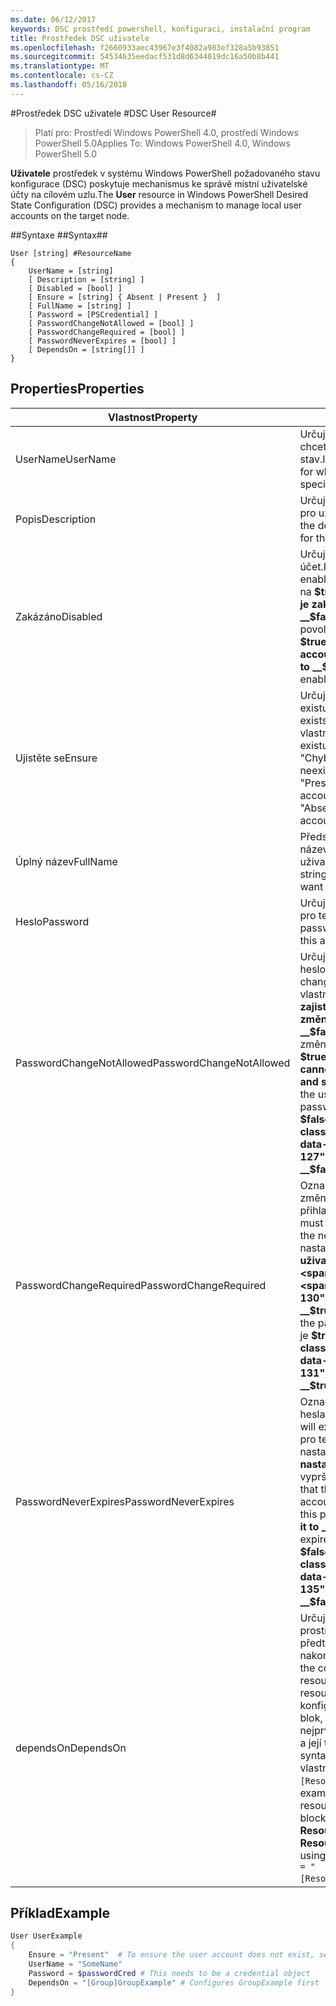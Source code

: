 ```yaml
---
ms.date: 06/12/2017
keywords: DSC prostředí powershell, konfiguraci, instalační program
title: Prostředek DSC uživatele
ms.openlocfilehash: f2660933aec43967e3f4082a983ef328a5b93851
ms.sourcegitcommit: 54534635eedacf531d8d6344019dc16a50b8b441
ms.translationtype: MT
ms.contentlocale: cs-CZ
ms.lasthandoff: 05/16/2018
---
```

#<a name="dsc-user-resource"></a><span data-ttu-id="a41d5-103">Prostředek DSC uživatele #</span><span class="sxs-lookup"><span data-stu-id="a41d5-103">DSC User Resource#</span></span>


><span data-ttu-id="a41d5-104">Platí pro: Prostředí Windows PowerShell 4.0, prostředí Windows PowerShell 5.0</span><span class="sxs-lookup"><span data-stu-id="a41d5-104">Applies To: Windows PowerShell 4.0, Windows PowerShell 5.0</span></span>


<span data-ttu-id="a41d5-105">__Uživatele__ prostředek v systému Windows PowerShell požadovaného stavu konfigurace (DSC) poskytuje mechanismus ke správě místní uživatelské účty na cílovém uzlu.</span><span class="sxs-lookup"><span data-stu-id="a41d5-105">The __User__ resource in Windows PowerShell Desired State Configuration (DSC) provides a mechanism to manage local user accounts on the target node.</span></span>


##<a name="syntax"></a><span data-ttu-id="a41d5-106">Syntaxe ##</span><span class="sxs-lookup"><span data-stu-id="a41d5-106">Syntax##</span></span>

```
User [string] #ResourceName
{
    UserName = [string]
    [ Description = [string] ]
    [ Disabled = [bool] ]
    [ Ensure = [string] { Absent | Present }  ]
    [ FullName = [string] ]
    [ Password = [PSCredential] ]
    [ PasswordChangeNotAllowed = [bool] ]
    [ PasswordChangeRequired = [bool] ]
    [ PasswordNeverExpires = [bool] ]
    [ DependsOn = [string[]] ]
}
```

## <a name="properties"></a><span data-ttu-id="a41d5-107">Properties</span><span class="sxs-lookup"><span data-stu-id="a41d5-107">Properties</span></span>
|  <span data-ttu-id="a41d5-108">Vlastnost</span><span class="sxs-lookup"><span data-stu-id="a41d5-108">Property</span></span>  |  <span data-ttu-id="a41d5-109">Popis</span><span class="sxs-lookup"><span data-stu-id="a41d5-109">Description</span></span>   |
|---|---|
| <span data-ttu-id="a41d5-110">UserName</span><span class="sxs-lookup"><span data-stu-id="a41d5-110">UserName</span></span>| <span data-ttu-id="a41d5-111">Určuje název účtu, pro které chcete zajistit určitý stav.</span><span class="sxs-lookup"><span data-stu-id="a41d5-111">Indicates the account name for which you want to ensure a specific state.</span></span>|
| <span data-ttu-id="a41d5-112">Popis</span><span class="sxs-lookup"><span data-stu-id="a41d5-112">Description</span></span>| <span data-ttu-id="a41d5-113">Určuje popis, který chcete použít pro uživatelský účet.</span><span class="sxs-lookup"><span data-stu-id="a41d5-113">Indicates the description you want to use for the user account.</span></span>|
| <span data-ttu-id="a41d5-114">Zakázáno</span><span class="sxs-lookup"><span data-stu-id="a41d5-114">Disabled</span></span>| <span data-ttu-id="a41d5-115">Určuje, zda je povolen účet.</span><span class="sxs-lookup"><span data-stu-id="a41d5-115">Indicates if the account is enabled.</span></span> <span data-ttu-id="a41d5-116">Tuto vlastnost nastavit na __$true__ zajistit, že tento účet je zakázané a nastavte ji na __$false__ zajistit, že je povolena.</span><span class="sxs-lookup"><span data-stu-id="a41d5-116">Set this property to __$true__ to ensure that this account is disabled, and set it to __$false__ to ensure that it is enabled.</span></span>|
| <span data-ttu-id="a41d5-117">Ujistěte se</span><span class="sxs-lookup"><span data-stu-id="a41d5-117">Ensure</span></span>| <span data-ttu-id="a41d5-118">Určuje, jestli účet existuje.</span><span class="sxs-lookup"><span data-stu-id="a41d5-118">Indicates if the account exists.</span></span> <span data-ttu-id="a41d5-119">Nastavením této vlastnosti "Přítomen" zajistit, že existuje účet a nastavte ji na "Chybí" zajistit, že účet neexistuje.</span><span class="sxs-lookup"><span data-stu-id="a41d5-119">Set this property to "Present" to ensure that the account exists, and set it to "Absent" to ensure that the account does not exist.</span></span>|
| <span data-ttu-id="a41d5-120">Úplný název</span><span class="sxs-lookup"><span data-stu-id="a41d5-120">FullName</span></span>| <span data-ttu-id="a41d5-121">Představuje řetězec s úplný název, který chcete použít pro uživatelský účet.</span><span class="sxs-lookup"><span data-stu-id="a41d5-121">Represents a string with the full name you want to use for the user account.</span></span>|
| <span data-ttu-id="a41d5-122">Heslo</span><span class="sxs-lookup"><span data-stu-id="a41d5-122">Password</span></span>| <span data-ttu-id="a41d5-123">Určuje heslo, které chcete použít pro tento účet.</span><span class="sxs-lookup"><span data-stu-id="a41d5-123">Indicates the password you want to use for this account.</span></span> |
| <span data-ttu-id="a41d5-124">PasswordChangeNotAllowed</span><span class="sxs-lookup"><span data-stu-id="a41d5-124">PasswordChangeNotAllowed</span></span>| <span data-ttu-id="a41d5-125">Určuje, pokud uživatel změnit heslo.</span><span class="sxs-lookup"><span data-stu-id="a41d5-125">Indicates if the user can change the password.</span></span> <span data-ttu-id="a41d5-126">Tuto vlastnost nastavit na __$true__ zajistit, že uživatel nemůže změnit heslo a nastavte ji na __$false__ umožňuje uživatelům změnit heslo.</span><span class="sxs-lookup"><span data-stu-id="a41d5-126">Set this property to __$true__ to ensure that the user cannot change the password, and set it to __$false__ to allow the user to change the password.</span></span> <span data-ttu-id="a41d5-127">Výchozí hodnota je __$false__.</span><span class="sxs-lookup"><span data-stu-id="a41d5-127">The default value is __$false__.</span></span>|
| <span data-ttu-id="a41d5-128">PasswordChangeRequired</span><span class="sxs-lookup"><span data-stu-id="a41d5-128">PasswordChangeRequired</span></span>| <span data-ttu-id="a41d5-129">Označuje, pokud uživatel musí změnit heslo při příštím přihlašování.</span><span class="sxs-lookup"><span data-stu-id="a41d5-129">Indicates if the user must change the password at the next sign in.</span></span> <span data-ttu-id="a41d5-130">Tuto vlastnost nastavit na __$true__ Pokud musí uživatel změnit heslo.</span><span class="sxs-lookup"><span data-stu-id="a41d5-130">Set this property to __$true__ if the user must change the password.</span></span> <span data-ttu-id="a41d5-131">Výchozí hodnota je __$true__.</span><span class="sxs-lookup"><span data-stu-id="a41d5-131">The default value is __$true__.</span></span>|
| <span data-ttu-id="a41d5-132">PasswordNeverExpires</span><span class="sxs-lookup"><span data-stu-id="a41d5-132">PasswordNeverExpires</span></span>| <span data-ttu-id="a41d5-133">Označuje, pokud vyprší platnost hesla.</span><span class="sxs-lookup"><span data-stu-id="a41d5-133">Indicates if the password will expire.</span></span> <span data-ttu-id="a41d5-134">K zajištění, že heslo pro tento účet nikdy nevyprší, nastavte tuto vlastnost __$true__a nastavte ji na __$false__ Pokud vyprší platnost hesla.</span><span class="sxs-lookup"><span data-stu-id="a41d5-134">To ensure that the password for this account will never expire, set this property to __$true__, and set it to __$false__ if the password will expire.</span></span> <span data-ttu-id="a41d5-135">Výchozí hodnota je __$false__.</span><span class="sxs-lookup"><span data-stu-id="a41d5-135">The default value is __$false__.</span></span>|
| <span data-ttu-id="a41d5-136">dependsOn</span><span class="sxs-lookup"><span data-stu-id="a41d5-136">DependsOn</span></span> | <span data-ttu-id="a41d5-137">Určuje, že konfigurace jiný prostředek musí spouštět předtím, než je tento prostředek nakonfigurován.</span><span class="sxs-lookup"><span data-stu-id="a41d5-137">Indicates that the configuration of another resource must run before this resource is configured.</span></span> <span data-ttu-id="a41d5-138">Pokud ID konfigurace prostředků skriptu blok, který chcete spustit nejprve je třeba __ResourceName__ a její typ je __ResourceType__, syntaxe pro používání této vlastnosti je `DependsOn = "[ResourceType]ResourceName"`.</span><span class="sxs-lookup"><span data-stu-id="a41d5-138">For example, if the ID of the resource configuration script block that you want to run first is __ResourceName__ and its type is __ResourceType__, the syntax for using this property is `DependsOn = "[ResourceType]ResourceName"`.</span></span>|

## <a name="example"></a><span data-ttu-id="a41d5-139">Příklad</span><span class="sxs-lookup"><span data-stu-id="a41d5-139">Example</span></span>

```powershell
User UserExample
{
    Ensure = "Present"  # To ensure the user account does not exist, set Ensure to "Absent"
    UserName = "SomeName"
    Password = $passwordCred # This needs to be a credential object
    DependsOn = "[Group]GroupExample" # Configures GroupExample first
}
```